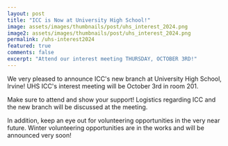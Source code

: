 ```yaml
---
layout: post
title: "ICC is Now at University High School!"
image: assets/images/thumbnails/post/uhs_interest_2024.png
image2: assets/images/thumbnails/post/uhs_interest_2024.png
permalink: /uhs-interest2024
featured: true
comments: false
excerpt: "Attend our interest meeting THURSDAY, OCTOBER 3RD!"
---
```


We very pleased to announce ICC's new branch at University High School, Irvine! UHS ICC's interest meeting will be October 3rd in room 201.

Make sure to attend and show your support! Logistics regarding ICC and the new branch will be discussed at the meeting.

In addition, keep an eye out for volunteering opportunities in the very near future. Winter volunteering opportunities are in the works and will be announced very soon!
